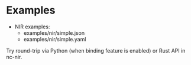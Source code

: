 # Examples

- NIR examples:
  - examples/nir/simple.json
  - examples/nir/simple.yaml

Try round-trip via Python (when binding feature is enabled) or Rust API in nc-nir.
